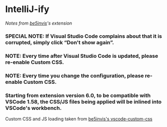 # IntelliJ-ify

*Notes from [be5invis](https://github.com/be5invis)'s extension*
### **SPECIAL NOTE: If Visual Studio Code complains about that it is corrupted, simply click “Don't show again”.**
### **NOTE: Every time after Visual Studio Code is updated, please re-enable Custom CSS.**
### **NOTE: Every time you change the configuration, please re-enable Custom CSS.**
### **Starting from extension version 6.0, to be compatible with VSCode 1.58, the CSS/JS files being applied will be inlined into VSCode's workbench.**

Custom CSS and JS loading taken from [be5invis's vscode-custom-css](https://github.com/be5invis/vscode-custom-css)